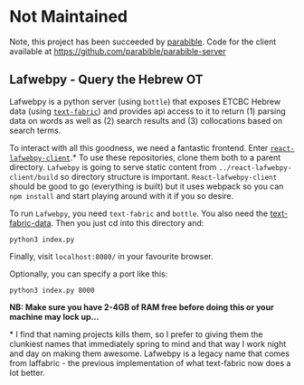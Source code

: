 # Not Maintained

Note, this project has been succeeded by [parabible](https://parabible.com). Code for the client available at https://github.com/parabible/parabible-server


## Lafwebpy - Query the Hebrew OT

Lafwebpy is a python server (using `bottle`) that exposes ETCBC Hebrew data (using [`text-fabric`](https://github.com/ETCBC/text-fabric/wiki)) and provides api access to it to return (1) parsing data on words as well as (2) search results and (3) collocations based on search terms.

To interact with all this goodness, we need a fantastic frontend. Enter [`react-lafwebpy-client`](https://github.com/jcuenod/react-lafwebpy-client).* To use these repositories, clone them both to a parent directory. `Lafwebpy` is going to serve static content from `../react-lafwebpy-client/build` so directory structure is important. `React-lafwebpy-client` should be good to go (everything is built) but it uses webpack so you can `npm install` and start playing around with it if you so desire.

To run `Lafwebpy`, you need `text-fabric` and `bottle`. You also need the [text-fabric-data](https://github.com/ETCBC/text-fabric-data). Then you just cd into this directory and:

    python3 index.py

Finally, visit `localhost:8080/` in your favourite browser.

Optionally, you can specify a port like this:

    python3 index.py 8000

**NB: Make sure you have 2-4GB of RAM free before doing this or your machine may lock up...**

\* I find that naming projects kills them, so I prefer to giving them the clunkiest names that immediately spring to mind and that way I work night and day on making them awesome. Lafwebpy is a legacy name that comes from laffabric - the previous implementation of what text-fabric now does a lot better.
